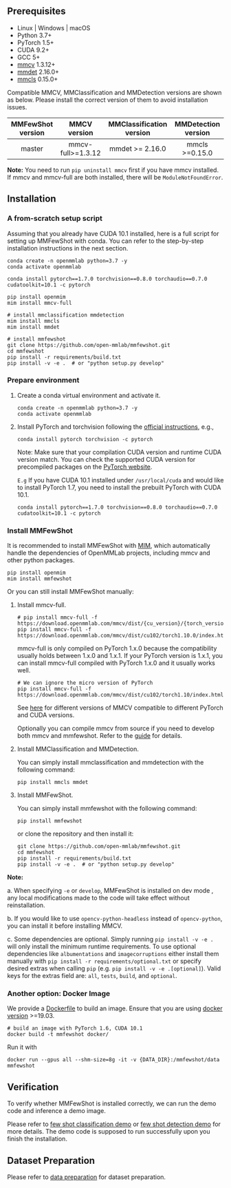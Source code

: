 ## Prerequisites

- Linux | Windows | macOS
- Python 3.7+
- PyTorch 1.5+
- CUDA 9.2+
- GCC 5+
- [mmcv](https://mmcv.readthedocs.io/en/latest/get_started/installation.html) 1.3.12+
- [mmdet](https://mmdetection.readthedocs.io/en/latest/get_started.html#installation) 2.16.0+
- [mmcls](https://mmclassification.readthedocs.io/en/latest/install.html) 0.15.0+

Compatible MMCV, MMClassification and MMDetection versions are shown as below. Please install the correct version of them to avoid installation issues.

| MMFewShot version |   MMCV version    | MMClassification version | MMDetection version |
| :---------------: | :---------------: | :----------------------: | :-----------------: |
|      master       | mmcv-full>=1.3.12 |     mmdet >= 2.16.0      |   mmcls >=0.15.0    |

**Note:** You need to run `pip uninstall mmcv` first if you have mmcv installed.
If mmcv and mmcv-full are both installed, there will be `ModuleNotFoundError`.

## Installation

### A from-scratch setup script

Assuming that you already have CUDA 10.1 installed, here is a full script for setting up MMFewShot with conda.
You can refer to the step-by-step installation instructions in the next section.

```shell
conda create -n openmmlab python=3.7 -y
conda activate openmmlab

conda install pytorch==1.7.0 torchvision==0.8.0 torchaudio==0.7.0 cudatoolkit=10.1 -c pytorch

pip install openmim
mim install mmcv-full

# install mmclassification mmdetection
mim install mmcls
mim install mmdet

# install mmfewshot
git clone https://github.com/open-mmlab/mmfewshot.git
cd mmfewshot
pip install -r requirements/build.txt
pip install -v -e .  # or "python setup.py develop"
```

### Prepare environment

1. Create a conda virtual environment and activate it.

   ```shell
   conda create -n openmmlab python=3.7 -y
   conda activate openmmlab
   ```

2. Install PyTorch and torchvision following the [official instructions](https://pytorch.org/), e.g.,

   ```shell
   conda install pytorch torchvision -c pytorch
   ```

   Note: Make sure that your compilation CUDA version and runtime CUDA version match.
   You can check the supported CUDA version for precompiled packages on the [PyTorch website](https://pytorch.org/).

   `E.g` If you have CUDA 10.1 installed under `/usr/local/cuda` and would like to install
   PyTorch 1.7, you need to install the prebuilt PyTorch with CUDA 10.1.

   ```shell
   conda install pytorch==1.7.0 torchvision==0.8.0 torchaudio==0.7.0 cudatoolkit=10.1 -c pytorch
   ```

### Install MMFewShot

It is recommended to install MMFewShot with [MIM](https://github.com/open-mmlab/mim),
which automatically handle the dependencies of OpenMMLab projects, including mmcv and other python packages.

```shell
pip install openmim
mim install mmfewshot
```

Or you can still install MMFewShot manually:

1. Install mmcv-full.

   ```shell
   # pip install mmcv-full -f https://download.openmmlab.com/mmcv/dist/{cu_version}/{torch_version}/index.html
   pip install mmcv-full -f https://download.openmmlab.com/mmcv/dist/cu102/torch1.10.0/index.html
   ```

   mmcv-full is only compiled on PyTorch 1.x.0 because the compatibility usually holds between 1.x.0 and 1.x.1. If your PyTorch version is 1.x.1, you can install mmcv-full compiled with PyTorch 1.x.0 and it usually works well.

   ```
   # We can ignore the micro version of PyTorch
   pip install mmcv-full -f https://download.openmmlab.com/mmcv/dist/cu102/torch1.10/index.html
   ```

   See [here](https://github.com/open-mmlab/mmcv#installation) for different versions of MMCV compatible to different PyTorch and CUDA versions.

   Optionally you can compile mmcv from source if you need to develop both mmcv and mmfewshot. Refer to the [guide](https://github.com/open-mmlab/mmcv#installation) for details.

2. Install MMClassification and MMDetection.

   You can simply install mmclassification and mmdetection with the following command:

   ```shell
   pip install mmcls mmdet
   ```

3. Install MMFewShot.

   You can simply install mmfewshot with the following command:

   ```shell
   pip install mmfewshot
   ```

   or clone the repository and then install it:

   ```shell
   git clone https://github.com/open-mmlab/mmfewshot.git
   cd mmfewshot
   pip install -r requirements/build.txt
   pip install -v -e .  # or "python setup.py develop"

   ```

**Note:**

a. When specifying `-e` or `develop`, MMFewShot is installed on dev mode
, any local modifications made to the code will take effect without reinstallation.

b. If you would like to use `opencv-python-headless` instead of `opencv-python`,
you can install it before installing MMCV.

c. Some dependencies are optional. Simply running `pip install -v -e .` will
only install the minimum runtime requirements. To use optional dependencies like `albumentations` and `imagecorruptions` either install them manually with `pip install -r requirements/optional.txt` or specify desired extras when calling `pip` (e.g. `pip install -v -e .[optional]`). Valid keys for the extras field are: `all`, `tests`, `build`, and `optional`.

### Another option: Docker Image

We provide a [Dockerfile](https://github.com/open-mmlab/mmfewshot/blob/master/docker/Dockerfile) to build an image. Ensure that you are using [docker version](https://docs.docker.com/engine/install/) >=19.03.

```shell
# build an image with PyTorch 1.6, CUDA 10.1
docker build -t mmfewshot docker/
```

Run it with

```shell
docker run --gpus all --shm-size=8g -it -v {DATA_DIR}:/mmfewshot/data mmfewshot
```

## Verification

To verify whether MMFewShot is installed correctly, we can run the demo code and inference a demo image.

Please refer to [few shot classification demo](https://github.com/open-mmlab/mmfewshot/tree/main/demo#few-shot-classification-demo)
or [few shot detection demo](https://github.com/open-mmlab/mmfewshot/tree/main/demo#few-shot-detection-demo)
for more details. The demo code is supposed to run successfully upon you finish the installation.

## Dataset Preparation

Please refer to [data preparation](https://github.com/open-mmlab/mmfewshot/tree/main/tools/data) for dataset preparation.
